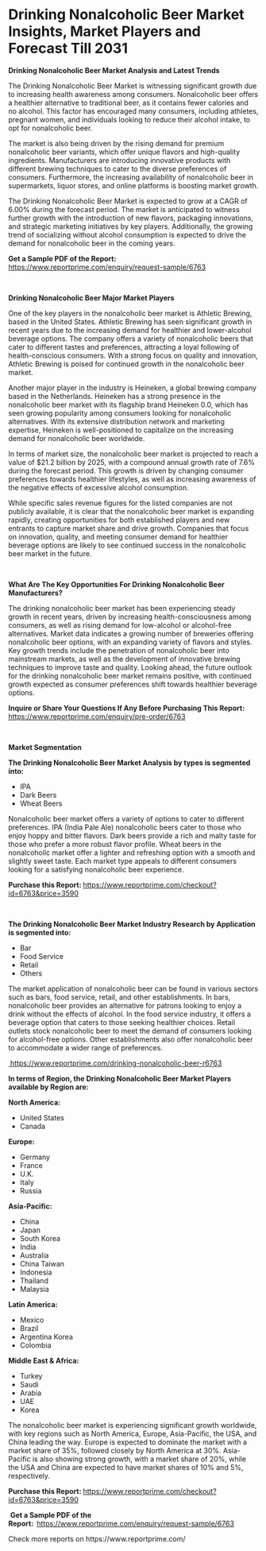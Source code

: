 <p><h1>Drinking Nonalcoholic Beer Market Insights, Market Players and Forecast Till 2031</h1></p><p><strong>Drinking Nonalcoholic Beer Market Analysis and Latest Trends</strong></p>
<p><p>The Drinking Nonalcoholic Beer Market is witnessing significant growth due to increasing health awareness among consumers. Nonalcoholic beer offers a healthier alternative to traditional beer, as it contains fewer calories and no alcohol. This factor has encouraged many consumers, including athletes, pregnant women, and individuals looking to reduce their alcohol intake, to opt for nonalcoholic beer.</p><p>The market is also being driven by the rising demand for premium nonalcoholic beer variants, which offer unique flavors and high-quality ingredients. Manufacturers are introducing innovative products with different brewing techniques to cater to the diverse preferences of consumers. Furthermore, the increasing availability of nonalcoholic beer in supermarkets, liquor stores, and online platforms is boosting market growth.</p><p>The Drinking Nonalcoholic Beer Market is expected to grow at a CAGR of 6.00% during the forecast period. The market is anticipated to witness further growth with the introduction of new flavors, packaging innovations, and strategic marketing initiatives by key players. Additionally, the growing trend of socializing without alcohol consumption is expected to drive the demand for nonalcoholic beer in the coming years.</p></p>
<p><strong>Get a Sample PDF of the Report:&nbsp;</strong> <a href="https://www.reportprime.com/enquiry/request-sample/6763">https://www.reportprime.com/enquiry/request-sample/6763</a></p>
<p>&nbsp;</p>
<p><strong>Drinking Nonalcoholic Beer Major Market Players</strong></p>
<p><p>One of the key players in the nonalcoholic beer market is Athletic Brewing, based in the United States. Athletic Brewing has seen significant growth in recent years due to the increasing demand for healthier and lower-alcohol beverage options. The company offers a variety of nonalcoholic beers that cater to different tastes and preferences, attracting a loyal following of health-conscious consumers. With a strong focus on quality and innovation, Athletic Brewing is poised for continued growth in the nonalcoholic beer market.</p><p>Another major player in the industry is Heineken, a global brewing company based in the Netherlands. Heineken has a strong presence in the nonalcoholic beer market with its flagship brand Heineken 0.0, which has seen growing popularity among consumers looking for nonalcoholic alternatives. With its extensive distribution network and marketing expertise, Heineken is well-positioned to capitalize on the increasing demand for nonalcoholic beer worldwide.</p><p>In terms of market size, the nonalcoholic beer market is projected to reach a value of $21.2 billion by 2025, with a compound annual growth rate of 7.6% during the forecast period. This growth is driven by changing consumer preferences towards healthier lifestyles, as well as increasing awareness of the negative effects of excessive alcohol consumption.</p><p>While specific sales revenue figures for the listed companies are not publicly available, it is clear that the nonalcoholic beer market is expanding rapidly, creating opportunities for both established players and new entrants to capture market share and drive growth. Companies that focus on innovation, quality, and meeting consumer demand for healthier beverage options are likely to see continued success in the nonalcoholic beer market in the future.</p></p>
<p>&nbsp;</p>
<p><strong>What Are The Key Opportunities For Drinking Nonalcoholic Beer Manufacturers?</strong></p>
<p><p>The drinking nonalcoholic beer market has been experiencing steady growth in recent years, driven by increasing health-consciousness among consumers, as well as rising demand for low-alcohol or alcohol-free alternatives. Market data indicates a growing number of breweries offering nonalcoholic beer options, with an expanding variety of flavors and styles. Key growth trends include the penetration of nonalcoholic beer into mainstream markets, as well as the development of innovative brewing techniques to improve taste and quality. Looking ahead, the future outlook for the drinking nonalcoholic beer market remains positive, with continued growth expected as consumer preferences shift towards healthier beverage options.</p></p>
<p><strong>Inquire or Share Your Questions If Any Before Purchasing This Report:</strong> <a href="https://www.reportprime.com/enquiry/pre-order/6763">https://www.reportprime.com/enquiry/pre-order/6763</a></p>
<p>&nbsp;</p>
<p><strong>Market Segmentation</strong></p>
<p><strong>The Drinking Nonalcoholic Beer Market Analysis by types is segmented into:</strong></p>
<p><ul><li>IPA</li><li>Dark Beers</li><li>Wheat Beers</li></ul></p>
<p><p>Nonalcoholic beer market offers a variety of options to cater to different preferences. IPA (India Pale Ale) nonalcoholic beers cater to those who enjoy hoppy and bitter flavors. Dark beers provide a rich and malty taste for those who prefer a more robust flavor profile. Wheat beers in the nonalcoholic market offer a lighter and refreshing option with a smooth and slightly sweet taste. Each market type appeals to different consumers looking for a satisfying nonalcoholic beer experience.</p></p>
<p><strong>Purchase this Report:&nbsp;</strong><a href="https://www.reportprime.com/checkout?id=6763&price=3590">https://www.reportprime.com/checkout?id=6763&price=3590</a></p>
<p>&nbsp;</p>
<p><strong>The Drinking Nonalcoholic Beer Market Industry Research by Application is segmented into:</strong></p>
<p><ul><li>Bar</li><li>Food Service</li><li>Retail</li><li>Others</li></ul></p>
<p><p>The market application of nonalcoholic beer can be found in various sectors such as bars, food service, retail, and other establishments. In bars, nonalcoholic beer provides an alternative for patrons looking to enjoy a drink without the effects of alcohol. In the food service industry, it offers a beverage option that caters to those seeking healthier choices. Retail outlets stock nonalcoholic beer to meet the demand of consumers looking for alcohol-free options. Other establishments also offer nonalcoholic beer to accommodate a wider range of preferences.</p></p>
<p><a href="https://www.reportprime.com/drinking-nonalcoholic-beer-r6763">&nbsp;https://www.reportprime.com/drinking-nonalcoholic-beer-r6763</a></p>
<p><strong>In terms of Region, the Drinking Nonalcoholic Beer Market Players available by Region are:</strong></p>
<p>
    <p> <strong> North America: </strong>
        <ul>
            <li>United States</li>
            <li>Canada</li>
        </ul>
        </p> 
    <p> <strong> Europe: </strong>
        <ul>
            <li>Germany</li>
            <li>France</li>
            <li>U.K.</li>
            <li>Italy</li>
            <li>Russia</li>
        </ul>
        </p> 
    <p> <strong> Asia-Pacific: </strong>
        <ul>
            <li>China</li>
            <li>Japan</li>
            <li>South Korea</li>
            <li>India</li>
            <li>Australia</li>
            <li>China Taiwan</li>
            <li>Indonesia</li>
            <li>Thailand</li>
            <li>Malaysia</li>
        </ul>
        </p> 
    <p> <strong> Latin America: </strong>
        <ul>
            <li>Mexico</li>
            <li>Brazil</li>
            <li>Argentina Korea</li>
            <li>Colombia</li>
        </ul>
        </p> 
    <p> <strong> Middle East & Africa: </strong>
        <ul>
            <li>Turkey</li>
            <li>Saudi</li>
            <li>Arabia</li>
            <li>UAE</li>
            <li>Korea</li>
        </ul>
    </p>
    </p>
<p><p>The nonalcoholic beer market is experiencing significant growth worldwide, with key regions such as North America, Europe, Asia-Pacific, the USA, and China leading the way. Europe is expected to dominate the market with a market share of 35%, followed closely by North America at 30%. Asia-Pacific is also showing strong growth, with a market share of 20%, while the USA and China are expected to have market shares of 10% and 5%, respectively.</p></p>
<p><strong>Purchase this Report: </strong><a href="https://www.reportprime.com/checkout?id=6763&price=3590">https://www.reportprime.com/checkout?id=6763&price=3590</a></p>
<p>&nbsp;<strong>Get a Sample PDF of the Report:&nbsp;&nbsp;</strong><a href="https://www.reportprime.com/enquiry/request-sample/6763">https://www.reportprime.com/enquiry/request-sample/6763</a></p>
<p><strong></strong></p>
<p>Check more reports on https://www.reportprime.com/</p>